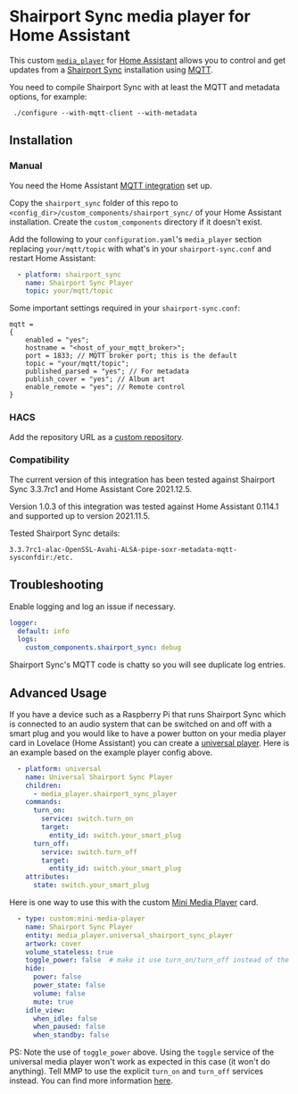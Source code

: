 # Shairport Sync media player for Home Assistant

This custom [`media_player`](https://www.home-assistant.io/integrations/media_player/)
for [Home Assistant](https://home-assistant.io/) allows you to control and get
updates from a [Shairport Sync](https://github.com/mikebrady/shairport-sync/)
installation using [MQTT](https://mqtt.org/).

You need to compile Shairport Sync with at least the MQTT and metadata options,
for example:

```
 ./configure --with-mqtt-client --with-metadata
```

## Installation

### Manual

You need the Home Assistant
[MQTT integration](https://www.home-assistant.io/integrations/mqtt/) set up.

Copy the `shairport_sync` folder of this repo to
`<config_dir>/custom_components/shairport_sync/` of your Home Assistant
installation. Create the `custom_components` directory if it doesn't exist.

Add the following to your `configuration.yaml`'s `media_player` section
replacing `your/mqtt/topic` with what's in your `shairport-sync.conf` and restart
Home Assistant:

```yaml
  - platform: shairport_sync
    name: Shairport Sync Player
    topic: your/mqtt/topic
```

Some important settings required in your `shairport-sync.conf`:

```
mqtt =
{
    enabled = "yes";
    hostname = "<host_of_your_mqtt_broker>";
    port = 1833; // MQTT broker port; this is the default
    topic = "your/mqtt/topic";
    published_parsed = "yes"; // For metadata
    publish_cover = "yes"; // Album art
    enable_remote = "yes"; // Remote control
}
```

### HACS
Add the repository URL as a [custom repository](https://hacs.xyz/docs/faq/custom_repositories).

### Compatibility
The current version of this integration has been tested against Shairport Sync 3.3.7rc1 and Home Assistant Core
2021.12.5.

Version 1.0.3 of this integration was tested against Home Assistant 0.114.1 and supported up to version 2021.11.5.

Tested Shairport Sync details:
```
3.3.7rc1-alac-OpenSSL-Avahi-ALSA-pipe-soxr-metadata-mqtt-sysconfdir:/etc.
```

## Troubleshooting

Enable logging and log an issue if necessary.

```yaml
logger:
  default: info
  logs:
    custom_components.shairport_sync: debug
```

Shairport Sync's MQTT code is chatty so you will see duplicate log entries.

## Advanced Usage

If you have a device such as a Raspberry Pi that runs Shairport Sync which is connected to an
audio system that can be switched on and off with a smart plug and you would like to have a power
button on your media player card in Lovelace (Home Assistant) you can create a
[universal player](https://www.home-assistant.io/integrations/universal/). Here is an example
based on the example player config above.

```yaml
  - platform: universal
    name: Universal Shairport Sync Player
    children:
      - media_player.shairport_sync_player
    commands:
      turn_on:
        service: switch.turn_on
        target:
          entity_id: switch.your_smart_plug
      turn_off:
        service: switch.turn_off
        target:
          entity_id: switch.your_smart_plug
    attributes:
      state: switch.your_smart_plug
```

Here is one way to use this with the custom [Mini Media Player](https://github.com/kalkih/mini-media-player) card.

```yaml
  - type: custom:mini-media-player
    name: Shairport Sync Player
    entity: media_player.universal_shairport_sync_player
    artwork: cover
    volume_stateless: true
    toggle_power: false  # make it use turn_on/turn_off instead of the toggle service
    hide:
      power: false
      power_state: false
      volume: false
      mute: true
    idle_view:
      when_idle: false
      when_paused: false
      when_standby: false
```

PS: Note the use of `toggle_power` above. Using the `toggle` service of the universal media player
won't work as expected in this case (it won't do anything). Tell MMP to use the explicit `turn_on` and `turn_off`
services instead. You can find more information [here](https://community.home-assistant.io/t/lovelace-mini-media-player/68459/2242).